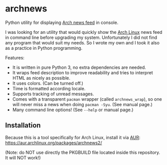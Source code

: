 # archnews

Python utility for displaying [Arch news feed](https://www.archlinux.org/feeds/news/) in console.

I was looking for an utility that would quickly show the [Arch Linux](https://www.archlinux.org/) news feed
in command line before upgrading my system. Unfortunately I did not find any program that would suit my needs.
So I wrote my own and I took it also as a practice in Python programming.

Features:
 - It is written in pure Python 3, no extra dependencies are needed.
 - It wraps feed description to improve readability and tries to interpret HTML as nicely as possible.
 - It uses colors. (Can be turned off.)
 - Time is formatted according locale.
 - Supports tracking of unread messages.
 - Comes with a transparent `pacman` wrapper (called `archnews_wrap`), so one will never miss a news when doing `pacman -Syu`. (See manual page.)
 - Many command line options! (See `--help` or manual page.)


## Installation

Because this is a tool specifically for Arch Linux, install it via [AUR](https://wiki.archlinux.org/index.php/Arch_User_Repository): https://aur.archlinux.org/packages/archnews2/

(Note: do NOT use directly the PKGBUILD file located inside this repository. It will NOT work!)
